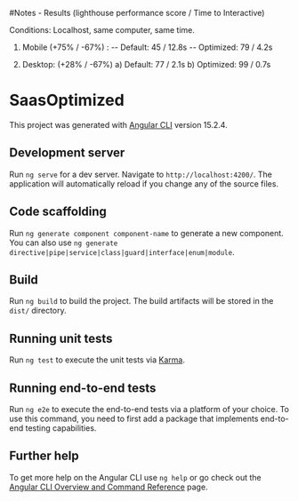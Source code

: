 #Notes - Results (lighthouse performance score / Time to Interactive)

Conditions: Localhost, same computer, same time.

1) Mobile (+75% / -67%) : 
  -- Default: 45 / 12.8s 
  -- Optimized: 79 / 4.2s

2) Desktop: (+28% / -67%)
  a) Default: 77 / 2.1s 
  b) Optimized: 99 / 0.7s


# SaasOptimized

This project was generated with [Angular CLI](https://github.com/angular/angular-cli) version 15.2.4.

## Development server

Run `ng serve` for a dev server. Navigate to `http://localhost:4200/`. The application will automatically reload if you change any of the source files.

## Code scaffolding

Run `ng generate component component-name` to generate a new component. You can also use `ng generate directive|pipe|service|class|guard|interface|enum|module`.

## Build

Run `ng build` to build the project. The build artifacts will be stored in the `dist/` directory.

## Running unit tests

Run `ng test` to execute the unit tests via [Karma](https://karma-runner.github.io).

## Running end-to-end tests

Run `ng e2e` to execute the end-to-end tests via a platform of your choice. To use this command, you need to first add a package that implements end-to-end testing capabilities.

## Further help

To get more help on the Angular CLI use `ng help` or go check out the [Angular CLI Overview and Command Reference](https://angular.io/cli) page.
